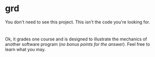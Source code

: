 # grd
You don't need to see this project.
This isn't the code you're looking for.
#
Ok, it grades one course and is designed to illustrate the mechanics
of another software program (*no bonus points for the answer*).
Feel free to learn what you may.
